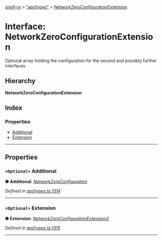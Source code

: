 [onvif-rx](../README.md) > ["api/types"](../modules/_api_types_.md) > [NetworkZeroConfigurationExtension](../interfaces/_api_types_.networkzeroconfigurationextension.md)

# Interface: NetworkZeroConfigurationExtension

Optional array holding the configuration for the second and possibly further interfaces.

## Hierarchy

**NetworkZeroConfigurationExtension**

## Index

### Properties

* [Additional](_api_types_.networkzeroconfigurationextension.md#additional)
* [Extension](_api_types_.networkzeroconfigurationextension.md#extension)

---

## Properties

<a id="additional"></a>

### `<Optional>` Additional

**● Additional**: *[NetworkZeroConfiguration](_api_types_.networkzeroconfiguration.md)*

*Defined in [api/types.ts:1314](https://github.com/patrickmichalina/onvif-rx/blob/034e4d6/src/api/types.ts#L1314)*

___
<a id="extension"></a>

### `<Optional>` Extension

**● Extension**: *[NetworkZeroConfigurationExtension2](_api_types_.networkzeroconfigurationextension2.md)*

*Defined in [api/types.ts:1315](https://github.com/patrickmichalina/onvif-rx/blob/034e4d6/src/api/types.ts#L1315)*

___

